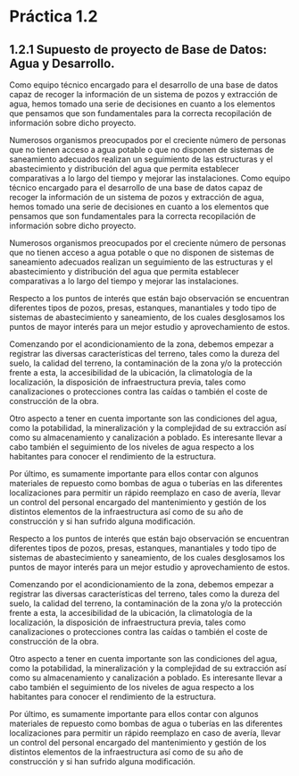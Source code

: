 # Práctica 1.2

## 1.2.1 Supuesto de proyecto de Base de Datos: Agua y Desarrollo.

Como equipo técnico encargado para el desarrollo de una base de datos capaz de recoger la información de un sistema de pozos y extracción de agua, hemos tomado una serie de decisiones en cuanto a los elementos que pensamos que son fundamentales para la correcta recopilación de información sobre dicho proyecto.

Numerosos organismos preocupados por el creciente número de personas que no tienen acceso a agua potable o que no disponen de sistemas de saneamiento adecuados realizan un seguimiento de las estructuras y el abastecimiento y distribución del agua que permita establecer comparativas a lo largo del tiempo y mejorar las instalaciones.
Como equipo técnico encargado para el desarrollo de una base de datos capaz de recoger la información de un sistema de pozos y extracción de agua, hemos tomado una serie de decisiones en cuanto a los elementos que pensamos que son fundamentales para la correcta recopilación de información sobre dicho proyecto.

Numerosos organismos preocupados por el creciente número de personas que no tienen acceso a agua potable o que no disponen de sistemas de saneamiento adecuados realizan un seguimiento de las estructuras y el abastecimiento y distribución del agua que permita establecer comparativas a lo largo del tiempo y mejorar las instalaciones.

Respecto a los puntos de interés que están bajo observación se encuentran diferentes tipos de pozos, presas, estanques, manantiales y todo tipo de sistemas de abastecimiento y saneamiento, de los cuales desglosamos los puntos de mayor interés para un mejor estudio y aprovechamiento de estos.

Comenzando por el acondicionamiento de la zona, debemos empezar a registrar las diversas características del terreno, tales como la dureza del suelo, la calidad del terreno, la contaminación de la zona y/o la protección frente a esta, la accesibilidad de la ubicación, la climatología de la localización, la disposición de infraestructura previa, tales como canalizaciones o protecciones contra las caídas o también el coste de construcción de la obra.

Otro aspecto a tener en cuenta importante son las condiciones del agua, como la potabilidad, la mineralización y la complejidad de su extracción así como su almacenamiento y canalización a poblado. Es interesante llevar a cabo también el seguimiento de los niveles de agua respecto a los habitantes para conocer el rendimiento de la estructura.


Por último, es sumamente importante para ellos contar con algunos materiales de repuesto como bombas de agua o tuberías en las diferentes localizaciones para permitir un rápido reemplazo en caso de avería, llevar un control del personal encargado del mantenimiento y gestión de los distintos elementos de la infraestructura así como de su año de construcción  y si han sufrido alguna modificación.

Respecto a los puntos de interés que están bajo observación se encuentran diferentes tipos de pozos, presas, estanques, manantiales y todo tipo de sistemas de abastecimiento y saneamiento, de los cuales desglosamos los puntos de mayor interés para un mejor estudio y aprovechamiento de estos.

Comenzando por el acondicionamiento de la zona, debemos empezar a registrar las diversas características del terreno, tales como la dureza del suelo, la calidad del terreno, la contaminación de la zona y/o la protección frente a esta, la accesibilidad de la ubicación, la climatología de la localización, la disposición de infraestructura previa, tales como canalizaciones o protecciones contra las caídas o también el coste de construcción de la obra.

Otro aspecto a tener en cuenta importante son las condiciones del agua, como la potabilidad, la mineralización y la complejidad de su extracción así como su almacenamiento y canalización a poblado. Es interesante llevar a cabo también el seguimiento de los niveles de agua respecto a los habitantes para conocer el rendimiento de la estructura.


Por último, es sumamente importante para ellos contar con algunos materiales de repuesto como bombas de agua o tuberías en las diferentes localizaciones para permitir un rápido reemplazo en caso de avería, llevar un control del personal encargado del mantenimiento y gestión de los distintos elementos de la infraestructura así como de su año de construcción  y si han sufrido alguna modificación.
